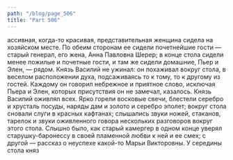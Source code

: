 ```yaml
---
path: "/blog/page_506"
title: "Part 506"
---
```


ассивная, когда-то красивая, представительная женщина сидела на хозяйском месте. По обеим сторонам ее сидели почетнейшие гости — старый генерал, его жена, Анна Павловна Шерер; в конце стола сидели менее пожилые и почетные гости, и там же сидели домашние, Пьер и Элен, — рядом. Князь Василий не ужинал: он похаживал вокруг стола, в веселом расположении духа, подсаживаясь то к тому, то к другому из гостей. Каждому он говорил небрежное и приятное слово, исключая Пьера и Элен, которых присутствия он не замечал, казалось. Князь Василий оживлял всех. Ярко горели восковые свечи, блестели серебро и хрусталь посуды, наряды дам и золото и серебро эполет; вокруг стола сновали слуги в красных кафтанах; слышались звуки ножей, стаканов, тарелок и звуки оживленного говора нескольких разговоров вокруг этого стола. Слышно было, как старый камергер в одном конце уверял старушку-баронессу в своей пламенной любви к ней и ее смех; с другой — рассказ о неуспехе какой-то Марьи Викторовны. У середины стола княз
